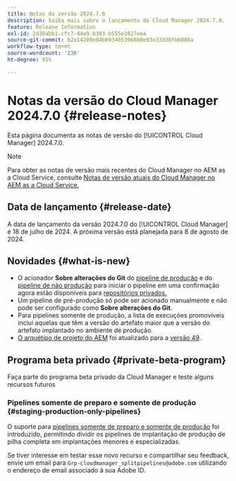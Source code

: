 ```yaml
---
title: Notas da versão 2024.7.0
description: Saiba mais sobre o lançamento do Cloud Manager 2024.7.0.
feature: Release Information
exl-id: 2d38abb1-cfc7-44a9-b303-b555e2827eea
source-git-commit: b2a14280e84bb934053968b0e93e33d30fb6086a
workflow-type: tm+mt
source-wordcount: '236'
ht-degree: 91%

---
```



# Notas da versão do Cloud Manager 2024.7.0 {#release-notes}

Esta página documenta as notas de versão do [!UICONTROL Cloud Manager] 2024.7.0.

>[!NOTE]
>
>Para obter as notas de versão mais recentes do Cloud Manager no AEM as a Cloud Service, consulte [Notas de versão atuais do Cloud Manager no AEM as a Cloud Service.](https://experienceleague.adobe.com/pt-br/docs/experience-manager-cloud-service/content/release-notes/cloud-manager/current)

## Data de lançamento {#release-date}

A data de lançamento da versão 2024.7.0 do [!UICONTROL Cloud Manager] é 18 de julho de 2024. A próxima versão está planejada para 8 de agosto de 2024.

## Novidades {#what-is-new}

* O acionador **Sobre alterações do Git** do [pipeline de produção](/help/using/production-pipelines.md#adding-production-pipeline) e do [pipeline de não produção](/help/using/non-production-pipelines.md#adding-non-production-pipeline) para iniciar o pipeline em uma confirmação agora estão disponíveis para [repositórios privados.](/help/managing-code/private-repositories.md)
* Um pipeline de pré-produção só pode ser acionado manualmente e não pode ser configurado como **Sobre alterações do Git**.
* Para pipelines somente de produção, a lista de execuções promovíveis inclui aquelas que têm a versão do artefato maior que a versão do artefato implantado no ambiente de produção.
* [O arquétipo de projeto do AEM](https://experienceleague.adobe.com/pt-br/docs/experience-manager-core-components/using/developing/archetype/overview) foi atualizado para a [versão 49](https://github.com/adobe/aem-project-archetype/tree/aem-project-archetype-49).


## Programa beta privado {#private-beta-program}

Faça parte do programa beta privado da Cloud Manager e teste alguns recursos futuros

### Pipelines somente de preparo e somente de produção {#staging-production-only-pipelines}

O suporte para [pipelines somente de preparo e somente de produção](/help/using/stage-prod-only.md) foi introduzido, permitindo dividir os pipelines de implantação de produção de pilha completa em implantações menores e especializadas.

Se tiver interesse em testar esse novo recurso e compartilhar seu feedback, envie um email para `Grp-cloudmanager_splitpipelines@adobe.com` utilizando o endereço de email associado à sua Adobe ID.
